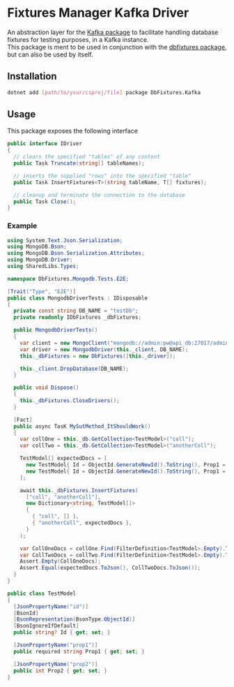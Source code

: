 # Fixtures Manager Kafka Driver

An abstraction layer for the [Kafka package](https://www.nuget.org/packages/confluent.kafka) to facilitate handling database fixtures for testing purposes, in a Kafka instance.  
This package is ment to be used in conjunction with the [dbfixtures package](https://github.com/PedroHenriques/dotnet-dbfixtures/blob/main/src/DbFixtures/README.md), but can also be used by itself.

## Installation

```sh
dotnet add [path/to/your/csproj/file] package DbFixtures.Kafka
```

## Usage

This package exposes the following interface

```c#
public interface IDriver
{
  // clears the specified "tables" of any content
  public Task Truncate(string[] tableNames);

  // inserts the supplied "rows" into the specified "table"
  public Task InsertFixtures<T>(string tableName, T[] fixtures);

  // cleanup and terminate the connection to the database
  public Task Close();
}
```

### Example

```c#
using System.Text.Json.Serialization;
using MongoDB.Bson;
using MongoDB.Bson.Serialization.Attributes;
using MongoDB.Driver;
using SharedLibs.Types;

namespace DbFixtures.Mongodb.Tests.E2E;

[Trait("Type", "E2E")]
public class MongodbDriverTests : IDisposable
{
  private const string DB_NAME = "testDb";
  private readonly IDbFixtures _dbFixtures;

  public MongodbDriverTests()
  {
    var client = new MongoClient("mongodb://admin:pw@api_db:27017/admin?authMechanism=SCRAM-SHA-256");
    var driver = new MongodbDriver(this._client, DB_NAME);
    this._dbFixtures = new DbFixtures([this._driver]);

    this._client.DropDatabase(DB_NAME);
  }

  public void Dispose()
  {
    this._dbFixtures.CloseDrivers();
  }

  [Fact]
  public async TasK MySutMethod_ItShouldWork()
  {
    var collOne = this._db.GetCollection<TestModel>("coll");
    var collTwo = this._db.GetCollection<TestModel>("anotherColl");

    TestModel[] expectedDocs = [
      new TestModel{ Id = ObjectId.GenerateNewId().ToString(), Prop1 = "final doc 1" },
      new TestModel{ Id = ObjectId.GenerateNewId().ToString(), Prop1 = "final doc 2", Prop2 = 123 },
    ];

    await this._dbFixtures.InsertFixtures(
      ["coll", "anotherColl"],
      new Dictionary<string, TestModel[]>
      {
        { "coll", [] },
        { "anotherColl", expectedDocs },
      }
    );

    var CollOneDocs = collOne.Find(FilterDefinition<TestModel>.Empty).ToList();
    var CollTwoDocs = collTwo.Find(FilterDefinition<TestModel>.Empty).ToList();
    Assert.Empty(CollOneDocs);
    Assert.Equal(expectedDocs.ToJson(), CollTwoDocs.ToJson());
  }
}

public class TestModel
{
  [JsonPropertyName("id")]
  [BsonId]
  [BsonRepresentation(BsonType.ObjectId)]
  [BsonIgnoreIfDefault]
  public string? Id { get; set; }

  [JsonPropertyName("prop1")]
  public required string Prop1 { get; set; }

  [JsonPropertyName("prop2")]
  public int Prop2 { get; set; }
}
```
